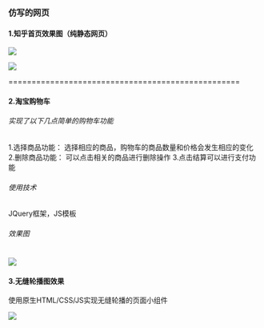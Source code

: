 ### 仿写的网页

#### 1.知乎首页效果图（纯静态网页）

![](//www.ipandao.com/editor.md/examples/php/../uploads/1.png) 

![](//www.ipandao.com/editor.md/examples/php/../uploads/2.png)

==================================================

#### 2.淘宝购物车

###### 实现了以下几点简单的购物车功能
1.选择商品功能： 选择相应的商品，购物车的商品数量和价格会发生相应的变化
2.删除商品功能： 可以点击相关的商品进行删除操作
3.点击结算可以进行支付功能

###### 使用技术
JQuery框架，JS模板

###### 效果图
![](//www.ipandao.com/editor.md/examples/php/../uploads/1.png)
================================================

#### 3.无缝轮播图效果

使用原生HTML/CSS/JS实现无缝轮播的页面小组件

![](//www.ipandao.com/editor.md/examples/php/../uploads/1.png)



